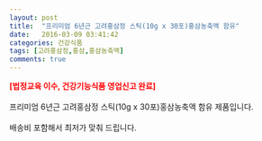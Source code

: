 ```yaml
---
layout: post
title:  "프리미엄 6년근 고려홍삼정 스틱(10g x 30포)홍삼농축액 함유"
date:   2016-03-09 03:41:42
categories: 건강식품
tags: [고려홍삼정,홍삼,홍삼농축액]
comments: true
---
```


<strong><span style="color: rgb(255, 0, 0);">[법정교육 이수, 건강기능식품 영업신고 완료]</span></strong>
<br><br>
프리미엄 6년근 고려홍삼정 스틱(10g x 30포)홍삼농축액 함유 제품입니다.
<br><br>
배송비 포함해서 최저가 맞춰 드립니다.
<br>
<br>
<img class="image" src="https://1.bp.blogspot.com/-DBIIOZbhi_A/W_qtCSWqt8I/AAAAAAAAA5Y/7-Q4xr631PMGNMxcGK0wvyroFEYGE0x-QCLcBGAs/s320/4573568456854.jpg" alt=""/>
<br>
<br>
<img class="image" src="http://www.nbbang.co.kr/data/webedit/20180725165513_gpfnzpao.jpg" alt=""/>  